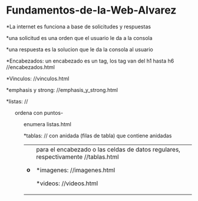 # Fundamentos-de-la-Web-Alvarez
*La internet es funciona a base de solicitudes y respuestas

*una solicitud es una orden que el usuario le da a la consola

*una respuesta es la solucion que le da la consola al usuario

*Encabezados: un encabezado es un tag, los tag van del h1 hasta h6  //encabezados.html

*Vinculos: //vinculos.html

*emphasis y strong: //emphasis_y_strong.html

*listas: //<ul> ordena con puntos- <ol> enumera listas.html

*tablas: //<table> con <tr>anidada (filas de tabla) que contiene anidadas <th> o <td> para el encabezado o las celdas de datos regulares, respectivamente  //tablas.html

*imagenes: //imagenes.html

*videos: //videos.html
